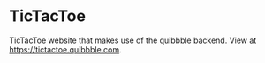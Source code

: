 # TicTacToe

TicTacToe website that makes use of the quibbble backend. View at https://tictactoe.quibbble.com.
